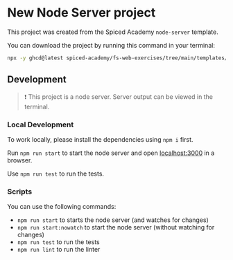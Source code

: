 # New Node Server project

This project was created from the Spiced Academy `node-server` template.

You can download the project by running this command in your terminal:

```bash
npx -y ghcd@latest spiced-academy/fs-web-exercises/tree/main/templates/node-server my-app -i
```

## Development

> ❗️ This project is a node server. Server output can be viewed in the terminal.

### Local Development

To work locally, please install the dependencies using `npm i` first.

Run `npm run start` to start the node server and open [localhost:3000](http://localhost:3000) in a browser.

Use `npm run test` to run the tests.

### Scripts

You can use the following commands:

- `npm run start` to starts the node server (and watches for changes)
- `npm run start:nowatch` to start the node server (without watching for changes)
- `npm run test` to run the tests
- `npm run lint` to run the linter
